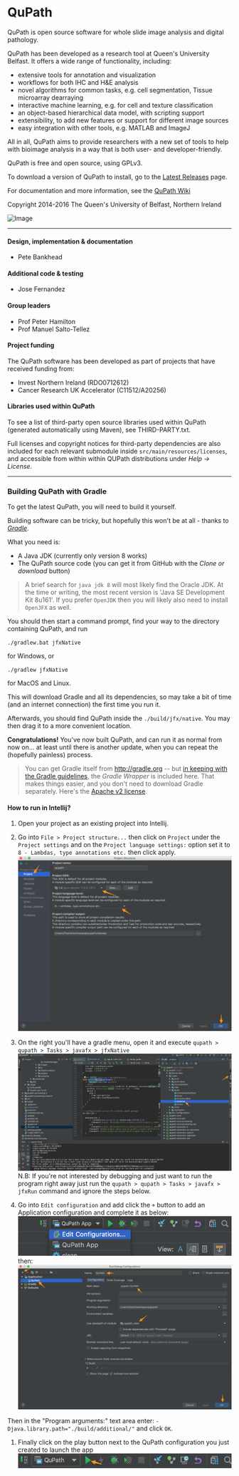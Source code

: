 QuPath
======

QuPath is open source software for whole slide image analysis and digital pathology.

QuPath has been developed as a research tool at Queen's University Belfast.  It offers a wide range of functionality, including:

* extensive tools for annotation and visualization
* workflows for both IHC and H&E analysis
* novel algorithms for common tasks, e.g. cell segmentation, Tissue microarray dearraying
* interactive machine learning, e.g. for cell and texture classification
* an object-based hierarchical data model, with scripting support
* extensibility, to add new features or support for different image sources
* easy integration with other tools, e.g. MATLAB and ImageJ

All in all, QuPath aims to provide researchers with a new set of tools to help with bioimage analysis in a way that is both user- and developer-friendly.

QuPath is free and open source, using GPLv3.

To download a version of QuPath to install, go to the [Latest Releases](https://github.com/qupath/qupath/releases/latest) page.

For documentation and more information, see the [QuPath Wiki](https://go.qub.ac.uk/qupath-docs)

Copyright 2014-2016 The Queen's University of Belfast, Northern Ireland

![Image](https://raw.githubusercontent.com/wiki/qupath/qupath/images/qupath_demo.jpg)


----

#### Design, implementation & documentation
* Pete Bankhead

#### Additional code & testing
* Jose Fernandez

#### Group leaders
* Prof Peter Hamilton
* Prof Manuel Salto-Tellez

#### Project funding
The QuPath software has been developed as part of projects that have received funding from:

* Invest Northern Ireland (RDO0712612)
* Cancer Research UK Accelerator (C11512/A20256)

#### Libraries used within QuPath
To see a list of third-party open source libraries used within QuPath (generated automatically using Maven), see THIRD-PARTY.txt.

Full licenses and copyright notices for third-party dependencies are also included for each relevant submodule inside ```src/main/resources/licenses```, and accessible from within within QUPath distributions under *Help &rarr; License*.

----

### Building QuPath with Gradle

To get the latest QuPath, you will need to build it yourself.

Building software can be tricky, but hopefully this won't be at all - thanks to [*Gradle*](http://gradle.org).

What you need is:
* A Java JDK (currently only version 8 works)
* The QuPath source code (you can get it from GitHub with the *Clone or download* button)

> A brief search for `java jdk 8` will most likely find the Oracle JDK.  At the time or writing, the most recent version is 'Java SE Development Kit 8u161'. If you prefer `OpenJDK` then you will likely also need to install `OpenJFX` as well.

You should then start a command prompt, find your way to the directory containing QuPath, and run
```
./gradlew.bat jfxNative
```
for Windows, or
```
./gradlew jfxNative
```
for MacOS and Linux.

This will download Gradle and all its dependencies, so may take a bit of time (and an internet connection) the first time you run it.

Afterwards, you should find QuPath inside the `./build/jfx/native`.  You may then drag it to a more convenient location.

**Congratulations!** You've now built QuPath, and can run it as normal from now on... at least until there is another update, when you can repeat the (hopefully painless) process.

> You can get Gradle itself from http://gradle.org -- but
[in keeping with the Gradle guidelines](https://docs.gradle.org/current/userguide/gradle_wrapper.html), the *Gradle Wrapper* is included here.  That makes things easier, and you don't need to download Gradle separately.  Here's the [Apache v2 license](https://github.com/gradle/gradle/blob/master/LICENSE).

#### How to run in Intellij?

1. Open your project as an existing project into Intellij.

1. Go into `File > Project structure...` then click on `Project` under the `Project settings`
and on the `Project language settings:` option set it to `8 - Lambdas, type annotations etc.`
then click apply.
![Image](./images/idea12.png)

1. On the right you'll have a gradle menu, open it and execute `qupath > qupath > Tasks > javafx > jfxNative`
![Image](./images/idea11.png)
N.B: If you're not interested by debugging and just want to run the program right away just run the 
`qupath > qupath > Tasks > javafx > jfxRun` command and ignore the steps below.

1. Go into `Edit configuration` and add click the `+` button to add an Application configuration
and complete it as below:
![Image](./images/idea2.png)
then:
![Image](./images/idea14.png)

Then in the "Program arguments:" text area enter: `-Djava.library.path="./build/additional/"` and click `OK`.

1. Finally click on the play button next to the QuPath configuration you just created to launch the app
![Image](./images/idea15.png)